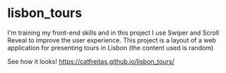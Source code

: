 # lisbon_tours

I'm training my front-end skills and in this project I use Swiper and Scroll Reveal to improve the user experience.
This project is a layout of a web application for presenting tours in Lisbon (the content used is random)

See how it looks! https://catfreitas.github.io/lisbon_tours/

##
